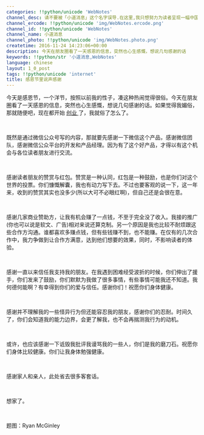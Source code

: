 ```yaml
---
categories: !!python/unicode 'WebNotes'
channel_desc: 请不要被「小道消息」这个名字误导.在这里,我只想努力为读者呈现一幅中国互联网的清明上河图.
channel_ercode: !!python/unicode 'img/WebNotes.ercode.png'
channel_id: !!python/unicode 'WebNotes'
channel_name: 小道消息
channel_photo: !!python/unicode 'img/WebNotes.photo.png'
createtime: 2016-11-24 14:23:06+00:00
description: 今天在朋友圈看了一天感恩的信息，突然也心生感慨，想说几句感谢的话
keywords: !!python/str '小道消息,WebNotes'
language: chinese
layout: 1_0_post
tags: !!python/unicode 'internet'
title: 感恩节里说声感谢
---
```

<div class="rich_media_content" id="js_content">
<p>
         今天是感恩节，一个洋节，按照以前我的性子，凑这种热闹觉得很俗。今天在朋友圈看了一天感恩的信息，突然也心生感慨，想说几句感谢的话。如果觉得我媚俗，那就随便吧，现在都开始
         <a data_ue_src="http://mp.weixin.qq.com/s?__biz=MjM5ODIyMTE0MA==&amp;mid=2650968778&amp;idx=1&amp;sn=de78b1372c781f88921b295d1bf4a469&amp;chksm=bd3836f18a4fbfe70210c233251679d578f3479edc9d71834fd2671f589d8e65b501199dcdc7&amp;scene=21#wechat_redirect" href="http://mp.weixin.qq.com/s?__biz=MjM5ODIyMTE0MA==&amp;mid=2650968778&amp;idx=1&amp;sn=de78b1372c781f88921b295d1bf4a469&amp;chksm=bd3836f18a4fbfe70210c233251679d578f3479edc9d71834fd2671f589d8e65b501199dcdc7&amp;scene=21#wechat_redirect" target="_blank">
          创业
         </a>
         了，我就俗了怎么了。
        </p>
<p>
<br/>
</p>
<p>
         既然是通过微信公众号写的内容，那就要先感谢一下微信这个产品，感谢微信团队，感谢微信公众平台的开发和产品经理。因为有了这个好产品，才得以有这个机会与各位读者朋友进行交流。
        </p>
<p>
<br/>
</p>
<p>
         感谢读者朋友的赞赏与红包。赞赏是一种认同，红包是一种鼓励，也是你们对这个世界的投票。你们慷慨解囊，我也有动力写下去。不过也要客观的说一下，这一年来，收到的赞赏其实也没多少(所以大可不必眼红啊)，但自己还是会很在意。
        </p>
<p>
<br/>
</p>
<p>
         感谢几家商业赞助方，让我有机会赚了一点钱，不至于完全没了收入。我接的推广(你也可以说是软文、广告)相对来说还算克制。另一个原因是我也比较不耐烦跟这些合作方沟通。谁都喜欢多赚点钱，但有些钱赚不到，也不能赚。在仅有的几次合作中，我力争做到让合作方满意，达到他们想要的效果，同时，不影响读者的体验。
        </p>
<p>
<br/>
</p>
<p>
         感谢一直以来信任我支持我的朋友。在我遇到困难经受波折的时候，你们伸出了援手，你们发来了鼓励，你们默默为我做了很多事情，有些事情可能我还不知道。我何德何能啊？有幸得到你们的爱与信任。感谢你们！祝愿你们身体健康。
        </p>
<p>
<br/>
</p>
<p>
         感谢并不理解我的一些怪异行为但还能容忍我的朋友，感谢你们的忍耐。时间久了，你们会知道我的能力边界，会更了解我，也不会再揣测我行为的动机。
        </p>
<p>
<br/>
</p>
<p>
         或许，也应该感谢一下诋毁我批评我谩骂我的一些人，你们是我的磨刀石。祝愿你们身体比较健康。你们让我身体勉强健康。
        </p>
<p>
<br/>
</p>
<p>
         感谢家人和亲人，此处省去很多客套话。
        </p>
<p>
<br/>
</p>
<p>
         想家了。
        </p>
<p>
<br/>
</p>
<p>
         题图：Ryan McGinley
        </p>
</div>